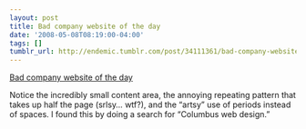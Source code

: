 ```yaml
---
layout: post
title: Bad company website of the day
date: '2008-05-08T08:19:00-04:00'
tags: []
tumblr_url: http://endemic.tumblr.com/post/34111361/bad-company-website-of-the-day
---
```

[Bad company website of the day](http://www.moshboxwebdesign.com/)  

Notice the incredibly small content area, the annoying repeating pattern that takes up half the page (srlsy… wtf?), and the “artsy” use of periods instead of spaces. I found this by doing a search for “Columbus web design.”

